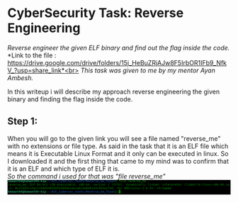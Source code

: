 # CyberSecurity Task: Reverse Engineering
*Reverse engineer the given ELF binary and find out the flag inside the code.*<br>
*Link to the file : https://drive.google.com/drive/folders/15j_HeBuZRjAJw8F5IrbOR1IFb9_NfkV_?usp=share_link*<br>
*This task was given to me by my mentor Ayan Ambesh.*

In this writeup i will describe my approach reverse engineering the given binary and finding the flag inside the code.

## Step 1:
When you will go to the given link you will see a file named "reverse_me" with no extensions or file type. As said in the task that it is an ELF file which means it is Executable Linux Format and it only can be executed in linux. So I downloaded it and the first thing that came to my mind was to confirm that it is an ELF and which type of ELF it is. <br>
*So the command i used for that was "file reverse_me"*
![](images/rev1.png)